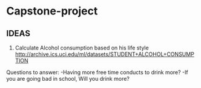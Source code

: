 # Capstone-project

## IDEAS
1. Calculate Alcohol consumption based on his life style
  http://archive.ics.uci.edu/ml/datasets/STUDENT+ALCOHOL+CONSUMPTION
  
  Questions to answer:
  -Having more free time conducts to drink more?
  -If you are going bad in school, Will you drink more?
